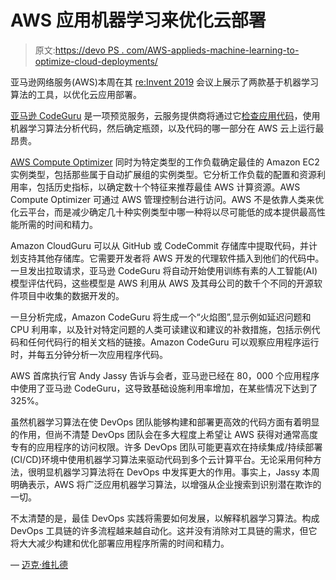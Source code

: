 # AWS 应用机器学习来优化云部署

> 原文:[https://devo PS . com/AWS-applieds-machine-learning-to-optimize-cloud-deployments/](https://devops.com/aws-applies-machine-learning-to-optimize-cloud-deployments/)

亚马逊网络服务(AWS)本周在其 [re:Invent 2019](https://reinvent.awsevents.com/) 会议上展示了两款基于机器学习算法的工具，以优化云应用部署。

[亚马逊 CodeGuru](https://aws.amazon.com/codeguru/) 是一项预览服务，云服务提供商将通过它[检查应用代码](https://devops.com/what-are-aws-application-patterns/)，使用机器学习算法分析代码，然后确定瓶颈，以及代码的哪一部分在 AWS 云上运行最昂贵。

[AWS Compute Optimizer](https://aws.amazon.com/compute-optimizer/) 同时为特定类型的工作负载确定最佳的 Amazon EC2 实例类型，包括那些属于自动扩展组的实例类型。它分析工作负载的配置和资源利用率，包括历史指标，以确定数十个特征来推荐最佳 AWS 计算资源。AWS Compute Optimizer 可通过 AWS 管理控制台进行访问。AWS 不是依靠人类来优化云平台，而是减少确定几十种实例类型中哪一种将以尽可能低的成本提供最高性能所需的时间和精力。

Amazon CloudGuru 可以从 GitHub 或 CodeCommit 存储库中提取代码，并计划支持其他存储库。它需要开发者将 AWS 开发的代理软件插入到他们的代码中。一旦发出拉取请求，亚马逊 CodeGuru 将自动开始使用训练有素的人工智能(AI)模型评估代码，这些模型是 AWS 利用从 AWS 及其母公司的数千个不同的开源软件项目中收集的数据开发的。

一旦分析完成，Amazon CodeGuru 将生成一个“火焰图”,显示例如延迟问题和 CPU 利用率，以及针对特定问题的人类可读建议和建议的补救措施，包括示例代码和任何代码行的相关文档的链接。Amazon CodeGuru 可以观察应用程序运行时，并每五分钟分析一次应用程序代码。

AWS 首席执行官 Andy Jassy 告诉与会者，亚马逊已经在 80，000 个应用程序中使用了亚马逊 CodeGuru，这导致基础设施利用率增加，在某些情况下达到了 325%。

虽然机器学习算法在使 DevOps 团队能够构建和部署更高效的代码方面有着明显的作用，但尚不清楚 DevOps 团队会在多大程度上希望让 AWS 获得对通常高度专有的应用程序的访问权限。许多 DevOps 团队可能更喜欢在持续集成/持续部署(CI/CD)环境中使用机器学习算法来驱动代码到多个云计算平台。无论采用何种方法，很明显机器学习算法将在 DevOps 中发挥更大的作用。事实上，Jassy 本周明确表示，AWS 将广泛应用机器学习算法，以增强从企业搜索到识别潜在欺诈的一切。

不太清楚的是，最佳 DevOps 实践将需要如何发展，以解释机器学习算法。构成 DevOps 工具链的许多流程越来越自动化。这并没有消除对工具链的需求，但它将大大减少构建和优化部署应用程序所需的时间和精力。

— [迈克·维扎德](https://devops.com/author/mike-vizard/)